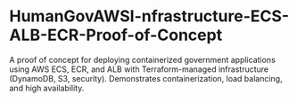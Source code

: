 # HumanGovAWSI-nfrastructure-ECS-ALB-ECR-Proof-of-Concept
A proof of concept for deploying containerized government applications using AWS ECS, ECR, and ALB with Terraform-managed infrastructure (DynamoDB, S3, security). Demonstrates containerization, load balancing, and high availability.
